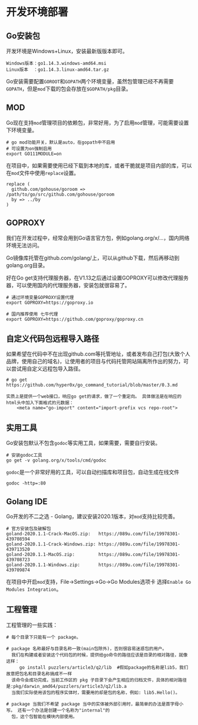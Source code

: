 # 开发环境部署

## Go安装包
开发环境是Windows+Linux，安装最新版版本即可。

    Windows版本：go1.14.3.windows-amd64.msi
    Linux版本  ：go1.14.3.linux-amd64.tar.gz

Go安装需要配置`GOROOT`和`GOPATH`两个环境变量，虽然包管理已经不再需要`GOPATH`，但是`mod`下载的包会存放在`$GOPATH/pkg`目录。

## MOD
Go现在支持`mod`管理项目的依赖包，非常好用，为了启用`mod`管理，可能需要设置下环境变量。

    # go mod功能开关，默认是auto，在gopath中不启用
    # 可设置为on强制启用
    export GO111MODULE=on

在项目中，如果需要使用已经下载到本地的库，或者干脆就是项目内部的库，可以在`mod`文件中使用`replace`设置。

    replace (
      github.com/gohouse/goroom => /path/to/go/src/github.com/gohouse/goroom
      by => ../by
    )

## GOPROXY
我们在开发过程中，经常会用到Go语言官方包，例如golang.org/x/...，国内网络环境无法访问。

Go镜像库托管在github.com/golang/上，可以从github下载，然后再移动到golang.org目录。

好在Go get支持代理服务器，在V1.13之后通过设置GOPROXY可以修改代理服务器，可以使用国内的代理服务器，安装包就很容易了。

    # 通过环境变量GOPROXY设置代理
    export GOPROXY=https://goproxy.io

    # 国内推荐使用 七牛代理
    export GOPROXY=https://github.com/goproxy/goproxy.cn

## 自定义代码包远程导入路径
如果希望在代码中不在出现github.com等托管地址，或者发布自己打包(大致个人品牌，使用自己的域名)，让使用者的项目与代码托管网站隔离所作出的努力，可以尝试用自定义远程包导入路径。

    # go get
	https://github.com/hyper0x/go_command_tutorial/blob/master/0.3.md

    实质上是提供一个web接口，响应go get的请求，做了一个重定向。 具体做法是在响应的html头中加入下面格式的元数据：
        <meta name="go-import" content="import-prefix vcs repo-root">

## 实用工具
Go安装包默认不包含`godoc`等实用工具，如果需要，需要自行安装。

    # 安装godoc工具
    go get -v golang.org/x/tools/cmd/godoc

`godoc`是一个非常好用的工具，可以自动扫描库和项目包，自动生成在线文件

    godoc -http=:80

## Golang IDE
Go开发的不二之选 - Golang，建议安装2020.1版本，对`mod`支持比较完善。

    # 官方安装包及破解包
    goland-2020.1.1-Crack-MacOS.zip:   https://089u.com/file/19978301-439708594
    goland-2020.1.1-Crack-Windows.zip: https://089u.com/file/19978301-439713520
    goland-2020.1.1-MacOS.zip:         https://089u.com/file/19978301-439708723
    goland-2020.1.1-Windows.zip:       https://089u.com/file/19978301-439709874

在项目中开启`mod`支持，File->Settings->Go->Go Modules选项卡 选择`Enable Go Modules Integration`。

## 工程管理
工程管理的一些实践：

	# 每个目录下只能有一个 package。

    # package 名称最好与目录名称一致(main包除外)，否则很容易迷惑包的用户。
      我们在构建或者安装这个代码包的时候，提供给go命令的路径应该是目录的相对路径，就像这样：
         go install puzzlers/article3/q2/lib  #假如package的名称是lib5，我们故意把包名和目录名称搞成不一样
      该命令会成功完成，当前工作区的 pkg 子目录下会产生相应的归档文件，具体的相对路径是:pkg/darwin_amd64/puzzlers/article3/q2/lib.a
      当我们实际使用该包的程序实体时，需要用的却是包的名称，例如: lib5.Hello()。

    # package 当我们不希望 package 当中的实体被外部引用时，最简单的办法是首字母小写。 还有一个办法是创建一个名称为"internal"的
      包，这个包智能在模块内部使用。